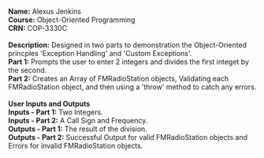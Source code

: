 **Name:** Alexus Jenkins<br>
**Course:** Object-Oriented Programming<br>
**CRN:** COP-3330C<br><br>
**Description:** Designed in two parts to demonstration the Object-Oriented princples 'Exception Handling' and 'Custom Exceptions'.<br>
**Part 1:** Prompts the user to enter 2 integers and divides the first integet by the second.<br>
**Part 2:** Creates an Array of FMRadioStation objects, Validating each FMRadioStation object, and then using a 'throw' method to catch any errors.
 <br><br>
**User Inputs and Outputs** <br>
**Inputs - Part 1:** Two Integers. <br>
**Inputs - Part 2:** A Call Sign and Frequency. <br>
**Outputs - Part 1:** The result of the division. <br>
**Outputs - Part 2:** Successful Output for valid FMRadioStation objects and Errors for invalid FMRadioStation objects. 
